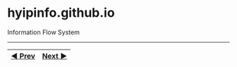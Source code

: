 # hyipinfo.github.io
Information Flow System


***
|[:arrow_backward: Prev](https://github.com/hyip/info)|[Next :arrow_forward:](https://github.com/hyipinfo/hyipinfo.github.io/wiki)|
|:----|----:|
